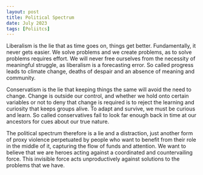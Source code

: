 ```yaml
---
layout: post
title: Political Spectrum
date: July 2023
tags: [Poliitcs]
---
```


Liberalism is the lie that as time goes on, things get better. Fundamentally, it never gets easier. We solve problems and we create problems, as to solve problems requires effort. We will never free ourselves from the necessity of meaningful struggle, as liberalism is a forecasting error. So called progress leads to climate change, deaths of despair and an absence of meaning and community.

Conservatism is the lie that keeping things the same will avoid the need to change. Change is outside our control, and whether we hold onto certain variables or not to deny that change is required is to reject the learning and curiosity that keeps groups alive. To adapt and survive, we must be curious and learn. So called conservatives fail to look far enough back in time at our ancestors for cues about our true nature.

The political spectrum therefore is a lie and a distraction, just another form of proxy violence perpetuated by people who want to benefit from their role in the middle of it, capturing the flow of funds and attention. We want to believe that we are heroes acting against a coordinated and countervailing force. This invisible force acts unproductively against solutions to the problems that we have.
